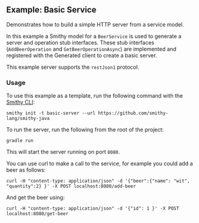 ## Example: Basic Service
Demonstrates how to build a simple HTTP server from a service model. 

In this example a Smithy model for a `BeerService` is used to generate a server and 
operation stub interfaces. These stub interfaces (`AddBeerOperation` and `GetBeerOperationAsync`) are implemented 
and registered with the Generated client to create a basic server.

This example server supports the `restJson1` protocol.

### Usage
To use this example as a template, run the following command with the [Smithy CLI](https://smithy.io/2.0/guides/smithy-cli/index.html): 
```console
smithy init -t basic-server --url https://github.com/smithy-lang/smithy-java
```

To run the server, run the following from the root of the project: 
```console 
gradle run
```
This will start the server running on port `8080`.

You can use curl to make a call to the service, for example you could add a beer as follows: 
```console
curl -H "content-type: application/json" -d '{"beer":{"name": "wit", "quantity":2} }' -X POST localhost:8080/add-beer
```
And get the beer using: 
```console
curl -H "content-type: application/json" -d '{"id": 1 }' -X POST localhost:8080/get-beer
```

